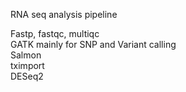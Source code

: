RNA seq analysis pipeline

Fastp, fastqc, multiqc \
GATK mainly for SNP and Variant calling \
Salmon \
tximport \
DESeq2
